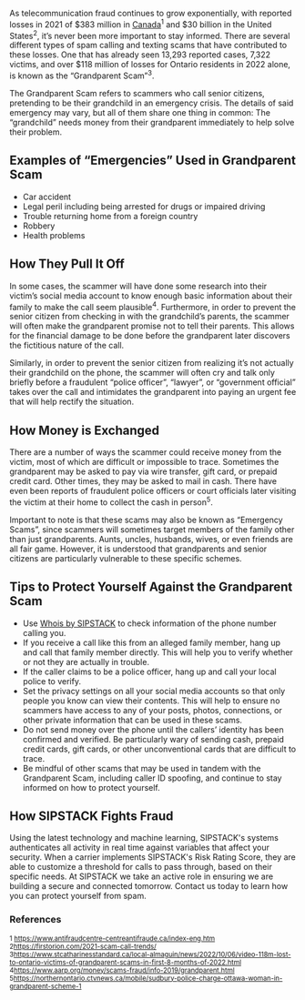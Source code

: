 As telecommunication fraud continues to grow exponentially, with reported losses in 2021 of $383 million in [Canada](https://www.sipstack.com/resources/blog/the-state-of-spam-calling-in-canada)<sup>1</sup> and $30 billion in the United States<sup>2</sup>, it’s never been more important to stay informed. There are several different types of spam calling and texting scams that have contributed to these losses. One that has already seen 13,293 reported cases, 7,322 victims, and over $118 million of losses for Ontario residents in 2022 alone, is known as the “Grandparent Scam”<sup>3</sup>.

The Grandparent Scam refers to scammers who call senior citizens, pretending to be their grandchild in an emergency crisis. The details of said emergency may vary, but all of them share one thing in common: The “grandchild” needs money from their grandparent immediately to help solve their problem. 

## Examples of “Emergencies” Used in Grandparent Scam
- Car accident
- Legal peril including being arrested for drugs or impaired driving
- Trouble returning home from a foreign country
- Robbery
- Health problems


## How They Pull It Off
In some cases, the scammer will have done some research into their victim’s social media account to know enough basic information about their family to make the call seem plausible<sup>4</sup>. Furthermore, in order to prevent the senior citizen from checking in with the grandchild’s parents, the scammer will often make the grandparent promise not to tell their parents. This allows for the financial damage to be done before the grandparent later discovers the fictitious nature of the call. 

Similarly, in order to prevent the senior citizen from realizing it’s not actually their grandchild on the phone, the scammer will often cry and talk only briefly before a fraudulent “police officer”, “lawyer”, or “government official” takes over the call and intimidates the grandparent into paying an urgent fee that will help rectify the situation. 

## How Money is Exchanged
There are a number of ways the scammer could receive money from the victim, most of which are difficult or impossible to trace. Sometimes the grandparent may be asked to pay via wire transfer, gift card, or prepaid credit card. Other times, they may be asked to mail in cash. There have even been reports of fraudulent police officers or court officials later visiting the victim at their home to collect the cash in person<sup>5</sup>. 

Important to note is that these scams may also be known as “Emergency Scams”, since scammers will sometimes target members of the family other than just grandparents. Aunts, uncles, husbands, wives, or even friends are all fair game. However, it is understood that grandparents and senior citizens are particularly vulnerable to these specific schemes. 

## Tips to Protect Yourself Against the Grandparent Scam
- Use [Whois by SIPSTACK](https://whois.sipstack.com) to check information of the phone number calling you.
- If you receive a call like this from an alleged family member, hang up and call that family member directly. This will help you to verify whether or not they are actually in trouble.
- If the caller claims to be a police officer, hang up and call your local police to verify.
- Set the privacy settings on all your social media accounts so that only people you know can view their contents. This will help to ensure no scammers have access to any of your posts, photos, connections, or other private information that can be used in these scams.
- Do not send money over the phone until the callers’ identity has been confirmed and verified. Be particularly wary of sending cash, prepaid credit cards, gift cards, or other unconventional cards that are difficult to trace. 
- Be mindful of other scams that may be used in tandem with the Grandparent Scam, including caller ID spoofing, and continue to stay informed on how to protect yourself.
 

## How SIPSTACK Fights Fraud
Using the latest technology and machine learning, SIPSTACK's systems authenticates all activity in real time against variables that affect your security. When a carrier implements SIPSTACK's Risk Rating Score, they are able to customize a threshold for calls to pass through, based on their specific needs. At SIPSTACK we take an active role in ensuring we are building a secure and connected tomorrow. Contact us today to learn how you can protect yourself from spam.

### References  
<sup>1 <a href="https://www.antifraudcentre-centreantifraude.ca/index-eng.htm" target="_blank">https://www.antifraudcentre-centreantifraude.ca/index-eng.htm</a></sup>  
<sup>2<a href="https://firstorion.com/2021-scam-call-trends/" target="_blank">https://firstorion.com/2021-scam-call-trends/</a></sup>  
<sup>3<a href="https://www.stcatharinesstandard.ca/local-almaguin/news/2022/10/06/video-118m-lost-to-ontario-victims-of-grandparent-scams-in-first-8-months-of-2022.html" target="_blank">https://www.stcatharinesstandard.ca/local-almaguin/news/2022/10/06/video-118m-lost-to-ontario-victims-of-grandparent-scams-in-first-8-months-of-2022.html</a></sup>  
<sup>4<a href="https://www.aarp.org/money/scams-fraud/info-2019/grandparent.html" target="_blank">https://www.aarp.org/money/scams-fraud/info-2019/grandparent.html</a></sup>  
<sup>5<a href="https://northernontario.ctvnews.ca/mobile/sudbury-police-charge-ottawa-woman-in-grandparent-scheme-1.6005802?cache=/7.341256#:~:text=A%2020%2Dyear%2Dold%20Ottawa%20woman%20has%20been%20charged%20for,there%20may%20be%20more%20victims." target="_blank">https://northernontario.ctvnews.ca/mobile/sudbury-police-charge-ottawa-woman-in-grandparent-scheme-1</a></sup> 

